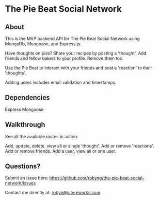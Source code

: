 # The Pie Beat Social Network

## About
This is the MVP backend API for The Pie Beat Social Network using MongoDb, Mongoose, and Express.js. 

Have thoughts on pies? Share your recipes by posting a 'thought'. 
Add friends and fellow bakers to your profile. Remove them too. 

Use the Pie Beat to interact with your friends and post a 'reaction' to their 'thoughts'.

Adding users includes email validation and timestamps.

## Dependencies
Express
Mongoose

## Walkthrough
See all the available routes in action: 

Add, update, delete, view all or single 'thought'. 
Add or remove 'reactions'.
Add or remove friends.
Add a user, view all or one user.

## Questions?

Submit an issue here: https://github.com/robyng/the-pie-beat-social-network/issues

Contact me directly at: robyn@sitereworks.com